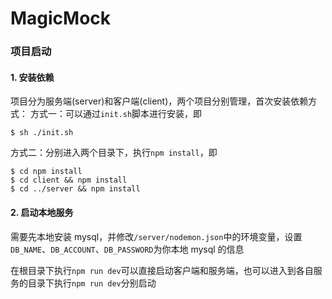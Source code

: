 # MagicMock

### 项目启动

#### 1. 安装依赖

项目分为服务端(server)和客户端(client)，两个项目分别管理，首次安装依赖方式：
方式一：可以通过`init.sh`脚本进行安装，即

```
$ sh ./init.sh
```

方式二：分别进入两个目录下，执行`npm install`，即

```
$ cd npm install
$ cd client && npm install
$ cd ../server && npm install
```

#### 2. 启动本地服务

需要先本地安装 mysql，并修改`/server/nodemon.json`中的环境变量，设置`DB_NAME`、`DB_ACCOUNT`、`DB_PASSWORD`为你本地 mysql 的信息

在根目录下执行`npm run dev`可以直接启动客户端和服务端，也可以进入到各自服务的目录下执行`npm run dev`分别启动
